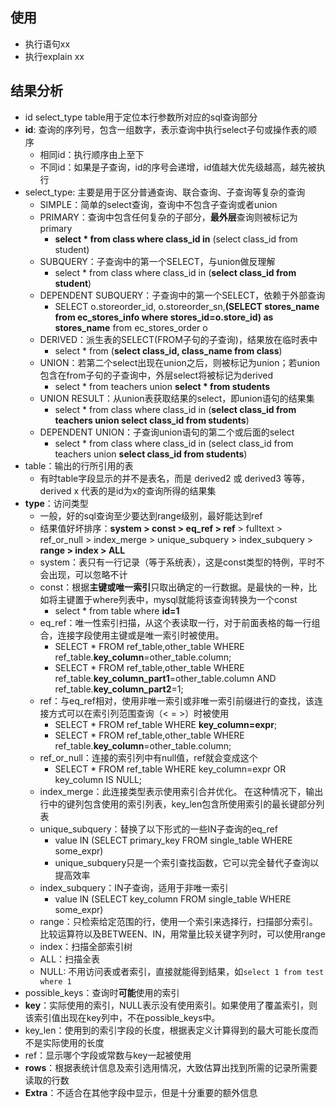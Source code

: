 ## 使用
- 执行语句xx
- 执行explain xx

## 结果分析
- id select_type table用于定位本行参数所对应的sql查询部分
- **id**: 查询的序列号，包含一组数字，表示查询中执行select子句或操作表的顺序 
  - 相同id：执行顺序由上至下
  - 不同id：如果是子查询，id的序号会递增，id值越大优先级越高，越先被执行
- select_type: 主要是用于区分普通查询、联合查询、子查询等复杂的查询
  - SIMPLE：简单的select查询，查询中不包含子查询或者union
  - PRIMARY：查询中包含任何复杂的子部分，**最外层**查询则被标记为primary
    - **select * from class where class_id in** (select class_id from student)
  - SUBQUERY：子查询中的第一个SELECT，与union做反理解
    - select * from class where class_id in (**select class_id from student**)
  - DEPENDENT SUBQUERY：子查询中的第一个SELECT，依赖于外部查询
    - SELECT o.storeorder_id, o.storeorder_sn,**(SELECT stores_name from ec_stores_info where stores_id=o.store_id) as stores_name** from ec_stores_order o
  - DERIVED：派生表的SELECT(FROM子句的子查询)，结果放在临时表中
    - select * from (**select class_id, class_name from class**)
  - UNION：若第二个select出现在union之后，则被标记为union；若union包含在from子句的子查询中，外层select将被标记为derived
    - select * from teachers union **select * from students**
  - UNION RESULT：从union表获取结果的select，即union语句的结果集
    - select * from class where class_id in (**select class_id from teachers union select class_id from students**)
  - DEPENDENT UNION：子查询union语句的第二个或后面的select
    - select * from class where class_id in (select class_id from teachers union **select class_id from students**)
- table：输出的行所引用的表
  - 有时table字段显示的并不是表名，而是 derived2 或 derived3 等等，derived x 代表的是id为x的查询所得的结果集
- **type**：访问类型
  - 一般，好的sql查询至少要达到range级别，最好能达到ref
  - 结果值好坏排序：**system > const > eq_ref > ref** > fulltext > ref_or_null > index_merge > unique_subquery > index_subquery > **range > index > ALL**
  - system：表只有一行记录（等于系统表），这是const类型的特例，平时不会出现，可以忽略不计
  - const：根据**主键或唯一索引**只取出确定的一行数据。是最快的一种，比如将主键置于where列表中，mysql就能将该查询转换为一个const 
    - select * from table where **id=1**
  - eq_ref：唯一性索引扫描，从这个表读取一行，对于前面表格的每一行组合，连接字段使用主键或是唯一索引时被使用。
    - SELECT * FROM ref_table,other_table WHERE ref_table.**key_column**=other_table.column;
    - SELECT * FROM ref_table,other_table WHERE ref_table.**key_column_part1**=other_table.column AND ref_table.**key_column_part2**=1;
  - ref：与eq_ref相对，使用非唯一索引或非唯一索引前缀进行的查找，该连接方式可以在索引列范围查询（\< \= \>）时被使用
    - SELECT * FROM ref_table WHERE **key_column=expr**;
    - SELECT * FROM ref_table,other_table WHERE ref_table.**key_column**=other_table.column;
  - ref_or_null：连接的索引列中有null值，ref就会变成这个
    - SELECT * FROM ref_table WHERE key_column=expr OR key_column IS NULL;
  - index_merge：此连接类型表示使用索引合并优化。 在这种情况下，输出行中的键列包含使用的索引列表，key_len包含所使用索引的最长键部分列表
  - unique_subquery：替换了以下形式的一些IN子查询的eq_ref
    - value IN (SELECT primary_key FROM single_table WHERE some_expr)
    - unique_subquery只是一个索引查找函数，它可以完全替代子查询以提高效率
  - index_subquery：IN子查询，适用于非唯一索引
    - value IN (SELECT key_column FROM single_table WHERE some_expr)
  - range：只检索给定范围的行，使用一个索引来选择行，扫描部分索引。比较运算符以及BETWEEN、IN，用常量比较关键字列时，可以使用range
  - index：扫描全部索引树
  - ALL：扫描全表
  - NULL: 不用访问表或者索引，直接就能得到结果，如`select 1 from test where 1`
- possible_keys：查询时**可能**使用的索引
- **key**：实际使用的索引，NULL表示没有使用索引。如果使用了覆盖索引，则该索引值出现在key列中，不在possible_keys中。
- key_len：使用到的索引字段的长度，根据表定义计算得到的最大可能长度而不是实际使用的长度
- ref：显示哪个字段或常数与key一起被使用
- **rows**：根据表统计信息及索引选用情况，大致估算出找到所需的记录所需要读取的行数
- **Extra**：不适合在其他字段中显示，但是十分重要的额外信息
